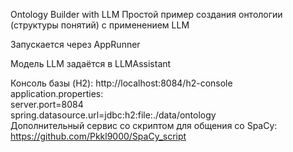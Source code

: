Ontology Builder with LLM
Простой пример создания онтологии (структуры понятий) с применением LLM

Запускается через AppRunner

Модель LLM задаётся в LLMAssistant

Консоль базы (H2):
http://localhost:8084/h2-console  
application.properties:  
server.port=8084  
spring.datasource.url=jdbc:h2:file:./data/ontology  
Дополнительный сервис со скриптом для общения со SpaCy:  
https://github.com/Pkkl9000/SpaCy_script
